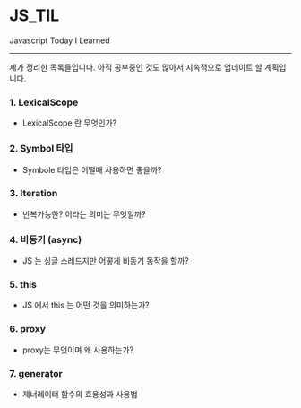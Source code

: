 # JS_TIL

Javascript Today I Learned

---

제가 정리한 목록들입니다.
아직 공부중인 것도 많아서 지속적으로 업데이트 할 계획입니다.

### 1. LexicalScope

- LexicalScope 란 무엇인가?

### 2. Symbol 타입

- Symbole 타입은 어떨때 사용하면 좋을까?

### 3. Iteration

- 반복가능한? 이라는 의미는 무엇일까?

### 4. 비동기 (async)

- JS 는 싱글 스레드지만 어떻게 비동기 동작을 할까?

### 5. this

- JS 에서 this 는 어떤 것을 의미하는가?

### 6. proxy

- proxy는 무엇이며 왜 사용하는가?

### 7. generator

- 제너레이터 함수의 효용성과 사용법
